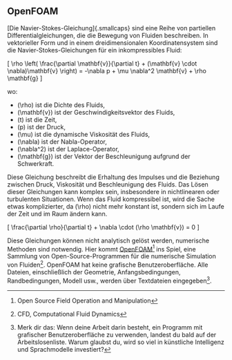## OpenFOAM

[Die Navier-Stokes-Gleichung]{.smallcaps} sind eine Reihe von partiellen Differentialgleichungen, die die Bewegung von Fluiden beschreiben. In vektorieller Form und in einem dreidimensionalen Koordinatensystem sind die Navier-Stokes-Gleichungen für ein inkompressibles Fluid:

\[
\rho \left( \frac{\partial \mathbf{v}}{\partial t} + (\mathbf{v} \cdot \nabla)\mathbf{v} \right) = -\nabla p + \mu \nabla^2 \mathbf{v} + \rho \mathbf{g}
\]

wo:

- \(\rho\) ist die Dichte des Fluids,
- \(\mathbf{v}\) ist der Geschwindigkeitsvektor des Fluids,
- \(t\) ist die Zeit,
- \(p\) ist der Druck,
- \(\mu\) ist die dynamische Viskosität des Fluids,
- \(\nabla\) ist der Nabla-Operator,
- \(\nabla^2\) ist der Laplace-Operator,
- \(\mathbf{g}\) ist der Vektor der Beschleunigung aufgrund der Schwerkraft.

Diese Gleichung beschreibt die Erhaltung des Impulses und die Beziehung zwischen Druck, Viskosität und Beschleunigung des Fluids. Das Lösen dieser Gleichungen kann komplex sein, insbesondere in nichtlinearen oder turbulenten Situationen. Wenn das Fluid kompressibel ist, wird die Sache etwas komplizierter, da \(\rho\) nicht mehr konstant ist, sondern sich im Laufe der Zeit und im Raum ändern kann.

\[
\frac{\partial \rho}{\partial t} + \nabla \cdot (\rho \mathbf{v}) = 0
\]

Diese Gleichungen können nicht analytisch gelöst werden, numerische Methoden sind notwendig. Hier kommt [OpenFOAM](https://openfoam.org)[^201] ins Spiel, eine Sammlung von Open-Source-Programmen für die numerische Simulation von Fluiden[^202]. OpenFOAM hat keine grafische Benutzeroberfläche. Alle Dateien, einschließlich der Geometrie, Anfangsbedingungen, Randbedingungen, Modell usw., werden über Textdateien eingegeben[^203].

[^201]: Open Source Field Operation and Manipulation

[^202]: CFD, Computational Fluid Dynamics

[^203]: Merk dir das: Wenn deine Arbeit darin besteht, ein Programm mit grafischer Benutzeroberfläche zu verwenden, landest du bald auf der Arbeitslosenliste. Warum glaubst du, wird so viel in künstliche Intelligenz und Sprachmodelle investiert?

